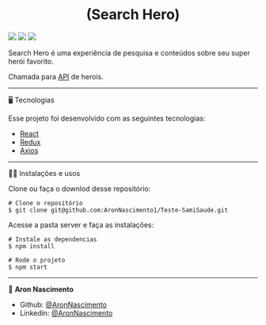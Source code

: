 
<h1 align="center">
  (Search Hero)
    </h1>
    
![](https://github.com/AronNascimento1/Teste-SamiSaude/blob/main/src/assets/to_readme/teste.gif)
![](https://github.com/AronNascimento1/Teste-SamiSaude/blob/main/src/assets/to_readme/homepageseachhero.png)
![](https://github.com/AronNascimento1/Teste-SamiSaude/blob/main/src/assets/to_readme/biographyhero.png)

Search Hero é uma experiência de pesquisa e conteúdos sobre seu super herói favorito.

Chamada para [API](https://superheroapi.com/index.html) de heroís.

_________
🖥️ Tecnologias

Esse projeto foi desenvolvido com as seguintes tecnologias:

- [React](https://reactjs.org)
- [Redux](https://redux.js.org/)
- [Axios](https://www.npmjs.com/package/axios)

_________
🧑‍💻 Instalações e usos

Clone ou faça o downlod desse repositório:

```
# Clone o repositório
$ git clone git@github.com:AronNascimento1/Teste-SamiSaude.git
```

Acesse a pasta server e faça as instalações:

```
# Instale as dependencias
$ npm install

# Rode o projeto
$ npm start
```
_________

👤 **Aron Nascimento**
* Github: [@AronNascimento](https://github.com/AronNascimento1)
* Linkedin: [@AronNascimento](https://www.linkedin.com/in/aron-nascimento-a09bbba0/)
